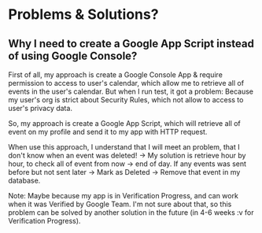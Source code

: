 # Problems & Solutions?
## Why I need to create a Google App Script instead of using Google Console?
First of all, my approach is create a Google Console App & require permission to access to user's calendar, which allow me to retrieve all of events in the user's calendar. But when I run test, it got a problem: Because my user's org is strict about Security Rules, which not allow to access to user's privacy data.

So, my approach is create a Google App Script, which will retrieve all of event on my profile and send it to my app with HTTP request.

When use this approach, I understand that I will meet an problem, that I don't know when an event was deleted! -> My solution is retrieve hour by hour, to check all of event from now -> end of day. If any events was sent before but not sent later -> Mark as Deleted -> Remove that event in my database.

Note: Maybe because my app is in Verification Progress, and can work when it was Verified by Google Team. I'm not sure about that, so this problem can be solved by another solution in the future (in 4-6 weeks :v for Verification Progress).
